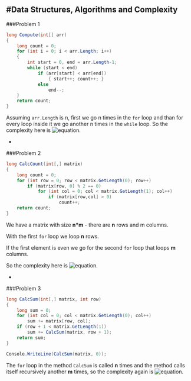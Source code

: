 #Data Structures, Algorithms and Complexity
-

###Problem 1

```C#
long Compute(int[] arr)
{
    long count = 0;
    for (int i = 0; i < arr.Length; i++)
    {
        int start = 0, end = arr.Length-1;
        while (start < end)
            if (arr[start] < arr[end])
                { start++; count++; }
            else 
                end--;
    }
    return count;
}
```

Assuming `arr.Length` is n, first we go n times in the `for` loop and than for every loop inside it we go another n times in the `while` loop. So the complexity here is
![equation](http://www.sciweavers.org/upload/Tex2Img_1446391324/eqn.png).

-
###Problem 2

```C#
long CalcCount(int[,] matrix)
{
    long count = 0;
    for (int row = 0; row < matrix.GetLength(0); row++)
        if (matrix[row, 0] % 2 == 0)
            for (int col = 0; col < matrix.GetLength(1); col++)
                if (matrix[row,col] > 0)
                    count++;
    return count;
}
```

We have a matrix with size **n*m** - there are **n** rows and m columns.

With the first `for` loop we loop **n** rows.

If the first element is even we go for the second `for` loop that loops **m** columns.

So the complexity here is ![equation](http://www.sciweavers.org/upload/Tex2Img_1446391426/render.png).

-
###Problem 3

```C#
long CalcSum(int[,] matrix, int row)
{
    long sum = 0;
    for (int col = 0; col < matrix.GetLength(0); col++) 
        sum += matrix[row, col];
    if (row + 1 < matrix.GetLength(1)) 
        sum += CalcSum(matrix, row + 1);
    return sum;
}

Console.WriteLine(CalcSum(matrix, 0));
```

The `for` loop in the method `CalcSum` is called **n** times and the method calls itself recursively another **m** times, so the complexity again is ![equation](http://www.sciweavers.org/upload/Tex2Img_1446391426/render.png).
